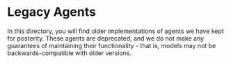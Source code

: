 # Legacy Agents

In this directory, you will find older implementations of agents we have kept
for posterity. These agents are deprecated, and we do not make any guarantees
of maintaining their functionality - that is, models may not be
backwards-compatible with older versions.
